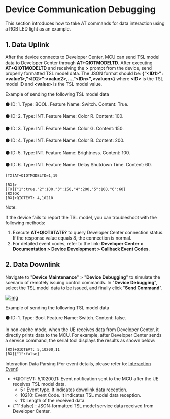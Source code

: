 # Device Communication Debugging

This section introduces how to take AT commands for data interaction using a RGB LED light as an example.

## 1. Data Uplink

After the device connects to Developer Center,  MCU can send TSL model data to Developer Center through **AT+QIOTMODELTD**. After executing **AT+QIOTMODELTD** and receiving the **>** prompt from the device, send properly formatted TSL model data. The JSON format should be: **{"\<ID1>":\<value1>,"\<ID2>":\<value2>,…,"\<IDn>",\<valuen>}** where **\<ID>** is the TSL model ID and **\<value>** is the TSL model value. 

Example of sending the following TSL model data

⚫ ID: 1. Type: BOOL. Feature Name: Switch. Content: True.

⚫ ID: 2. Type: INT. Feature Name: Color R. Content: 100.

⚫ ID: 3. Type: INT. Feature Name: Color G. Content: 150.

⚫ ID: 4. Type: INT. Feature Name: Color B. Content: 200.

⚫ ID: 5. Type: INT. Feature Name: Brightness. Content: 100.

⚫ ID: 6. Type: INT. Feature Name: Delay Shutdown Time. Content: 60.

```Plain
[TX]AT+QIOTMODELTD=1,19 

[RX]> 
[TX]{"1":true,"2":100,"3":150,"4":200,"5":100,"6":60} 
[RX]OK 
[RX]+QIOTEVT: 4,10210
```

Note:

If the device fails to report the TSL model, you can troubleshoot with the following methods:

1. Execute **AT+QIOTSTATE?** to query Developer Center connection status.  If the response value equals 8, the connection is normal. 
2. For detailed event codes, refer to the link: **Developer Center > Documentation > Device Development > Callback Event Codes**.

## 2. Data Downlink

Navigate to "**Device Maintenance**" > "**Device Debugging**" to simulate the scenario of remotely issuing control commands. In "**Device Debugging**", select the TSL model data to be issued, and finally click "**Send Command**".

<a data-fancybox title="img" href="/en/quickStart/devicedebug01.png" >![img](/en/quickStart/devicedebug01.png)</a>

Example of sending the following TSL model data

⚫  ID: 1. Type: Bool. Feature Name: Switch. Content: false.

In non-cache mode, when the UE receives data from Developer Center, it directly prints data to the MCU. For example, after Developer Center sends a service command, the serial tool displays the results as shown below:

```Plain
[RX]+QIOTEVT: 5,10200,11
[RX]{"1":false}
```

Interaction Data Parsing (For event details, please refer to: [Interaction Event](https://iot-cloud-docs.quectelcn.com/deviceDevelop/DeviceAccessPlan/cellular/AT/InteractionEvent.html))

- +QIOTEVT: 5,10200,11: Event notification sent to the MCU after the UE receives TSL model data.
  - 5 : Event type. It indicates downlink data reception.
  - 10210:  Event Code. It indicates TSL model data reception. 
  - 11: Length of the received data.
- {"1":false} : JSON-formatted TSL model service data received from Developer Center.

